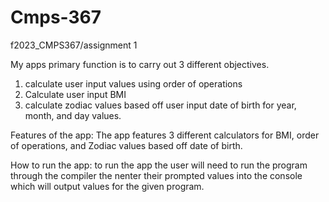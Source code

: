 # Cmps-367
f2023_CMPS367/assignment 1

My apps primary function is to carry out 3 different objectives. 
1. calculate user input values using order of operations
2. Calculate user input BMI
3. calculate zodiac values based off user input date of birth for year, month, and day values.

Features of the app:
The app features 3 different calculators for BMI, order of operations, and Zodiac values based off date of birth.

How to run the app: to run the app the user will need to run the program through the compiler the nenter their prompted values into the console which will output values for the given program.

